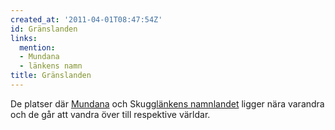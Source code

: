 ```yaml
---
created_at: '2011-04-01T08:47:54Z'
id: Gränslanden
links:
  mention:
  - Mundana
  - länkens namn
title: Gränslanden
---
```


De platser där [Mundana] och Skugg[länkens namnlandet] ligger nära varandra och de går att vandra
över till respektive världar.

  [Mundana]: Mundana
  [länkens namnlandet]: länkens_namn
